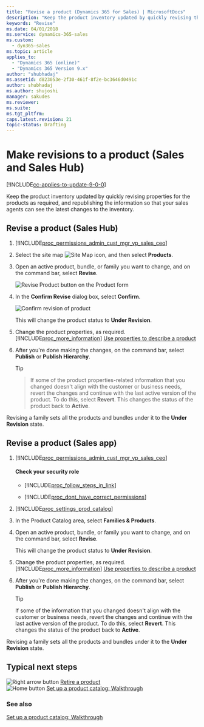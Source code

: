 ```yaml
---
title: "Revise a product (Dynamics 365 for Sales) | MicrosoftDocs"
description: "Keep the product inventory updated by quickly revising the products in Dynamics 365 for Sales."
keywords: "Revise"
ms.date: 04/01/2018
ms.service: dynamics-365-sales
ms.custom:
  - dyn365-sales
ms.topic: article
applies_to:
  - "Dynamics 365 (online)"
  - "Dynamics 365 Version 9.x"
author: "shubhadaj"
ms.assetid: d823053e-2f30-461f-8f2e-bc3646d0491c
author: shubhadaj
ms.author: shujoshi
manager: sakudes
ms.reviewer: 
ms.suite: 
ms.tgt_pltfrm: 
caps.latest.revision: 21
topic-status: Drafting
---
```


# Make revisions to a product (Sales and Sales Hub)

[!INCLUDE[cc-applies-to-update-9-0-0](../includes/cc_applies_to_update_9_0_0.md)]

Keep the product inventory updated by quickly revising properties for the products as required, and republishing the information so that your sales agents can see the latest changes to the inventory.  

## Revise a product (Sales Hub)

1. [!INCLUDE[proc_permissions_admin_cust_mgr_vp_sales_ceo](../includes/proc-permissions-admin-cust-mgr-vp-sales-ceo.md)]  
  
2. Select the site map ![Site Map icon](media/site-map-icon.png "site map icon"), and then select **Products**. 
    
3.  Open an active product, bundle, or family you want to change, and on the command bar, select **Revise**.  

    ![Revise Product button on the Product form](media/revise-product.png "Revise Product button on the Product form")
  
4. In the **Confirm Revise** dialog box, select **Confirm**.

   ![Confirm revision of product](media/confirm-revise.png "Confirm revision of product")

    This will change the product status to **Under Revision**.  
  
5.  Change the product properties, as required. [!INCLUDE[proc_more_information](../includes/proc-more-information.md)] [Use properties to describe a product](../sales-enterprise/use-properties-describe-product.md)  
  
6.  After you're done making the changes, on the command bar, select **Publish** or **Publish Hierarchy**.  
  
    > [!TIP]
    
    >  If some of the product properties-related information that you changed doesn't align with the customer or business needs, revert the changes and continue with the last active version of the product. To do this, select **Revert**. This changes the status of the product back to **Active**.  
  
 Revising a family sets all the products and bundles under it to the **Under Revision** state.   

## Revise a product (Sales app)
 
1.  [!INCLUDE[proc_permissions_admin_cust_mgr_vp_sales_ceo](../includes/proc-permissions-admin-cust-mgr-vp-sales-ceo.md)]  
  
    #### Check your security role  
  
    -   [!INCLUDE[proc_follow_steps_in_link](../includes/proc-follow-steps-in-link.md)]  
  
    -   [!INCLUDE[proc_dont_have_correct_permissions](../includes/proc-dont-have-correct-permissions.md)]  
  
2.  [!INCLUDE[proc_settings_prod_catalog](../includes/proc-settings-prod-catalog.md)]  
  
3.  In the Product Catalog area, select **Families & Products**.  
  
4.  Open an active product, bundle, or family you want to change, and on the command bar, select **Revise**.  
  
     This will change the product status to **Under Revision**.  
  
5.  Change the product properties, as required. [!INCLUDE[proc_more_information](../includes/proc-more-information.md)] [Use properties to describe a product](../sales-enterprise/use-properties-describe-product.md)  
  
6.  After you're done making the changes, on the command bar, select **Publish** or **Publish Hierarchy**.  
  
    > [!TIP]
    >  If some of the information that you changed doesn't align with the customer or business needs, revert the changes and continue with the last active version of the product. To do this, select **Revert**. This changes the status of the product back to **Active**.  
  
 Revising a family sets all the products and bundles under it to the **Under Revision** state.   
  
## Typical next steps  
 ![Right arrow button](../sales-enterprise/media/orange-right-arrow-button.png "Right arrow button") [Retire a product](../sales-enterprise/retire-product.md)  
  ![Home button](../sales-enterprise/media/walkthrough-home.png "Home button") [Set up a product catalog: Walkthrough](../sales-enterprise/set-up-product-catalog-walkthrough.md)  
 
### See also  
 [Set up a product catalog: Walkthrough](../sales-enterprise/set-up-product-catalog-walkthrough.md)
